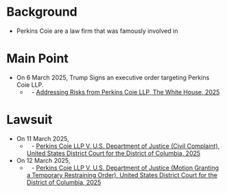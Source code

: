 # Background
- Perkins Coie are a law firm that was famously involved in 
# Main Point
- On 6 March 2025, Trump Signs an executive order targeting Perkins Coie LLP.
	- ` ` - [Addressing Risks from Perkins Coie LLP, The White House, 2025](https://www.whitehouse.gov/presidential-actions/2025/03/addressing-risks-from-perkins-coie-llp/)
# Lawsuit
- On 11 March 2025, 
	- ` ` - [Perkins Coie LLP V. U.S. Department of Justice (Civil Complaint), United States District Court for the District of Columbia, 2025](https://storage.courtlistener.com/recap/gov.uscourts.dcd.278290/gov.uscourts.dcd.278290.1.0_3.pdf)
- On 12 March 2025, 
	- ` ` - [Perkins Coie LLP V. U.S. Department of Justice (Motion Granting a Temporary Restraining Order), United States District Court for the District of Columbia, 2025](https://storage.courtlistener.com/recap/gov.uscourts.dcd.278290/gov.uscourts.dcd.278290.21.0_4.pdf)